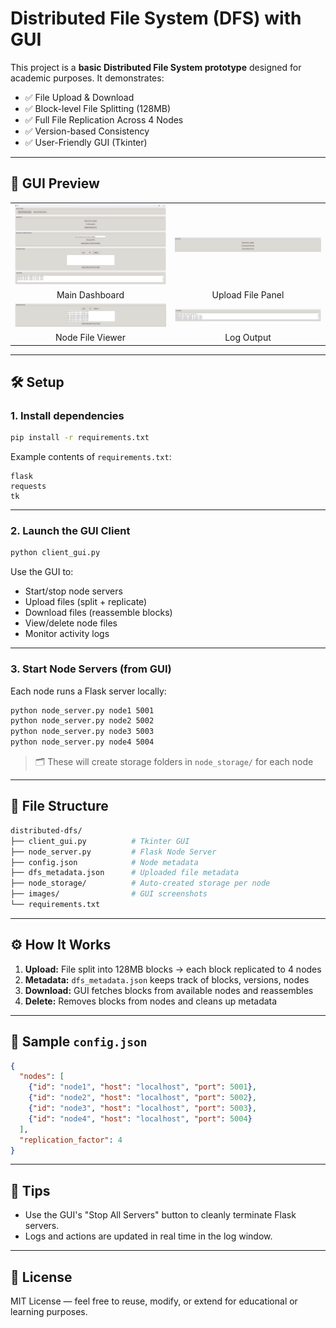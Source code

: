 # Distributed File System (DFS) with GUI

This project is a **basic Distributed File System prototype** designed for academic purposes. It demonstrates:

- ✅ File Upload & Download  
- ✅ Block-level File Splitting (128MB)  
- ✅ Full File Replication Across 4 Nodes  
- ✅ Version-based Consistency  
- ✅ User-Friendly GUI (Tkinter)  

---

## 📸 GUI Preview

<table>
  <tr>
    <td><img src="images/main.png" width="320"/></td>
    <td><img src="images/upload.png" width="320"/></td>
  </tr>
  <tr>
    <td align="center">Main Dashboard</td>
    <td align="center">Upload File Panel</td>
  </tr>
  <tr>
    <td><img src="images/nodeview.png" width="320"/></td>
    <td><img src="images/logs.png" width="320"/></td>
  </tr>
  <tr>
    <td align="center">Node File Viewer</td>
    <td align="center">Log Output</td>
  </tr>
</table>

---

## 🛠️ Setup

### 1. Install dependencies

```bash
pip install -r requirements.txt
```

Example contents of `requirements.txt`:

```
flask
requests
tk
```

---

### 2. Launch the GUI Client

```bash
python client_gui.py
```

Use the GUI to:

- Start/stop node servers  
- Upload files (split + replicate)  
- Download files (reassemble blocks)  
- View/delete node files  
- Monitor activity logs  

---

### 3. Start Node Servers (from GUI)

Each node runs a Flask server locally:

```bash
python node_server.py node1 5001
python node_server.py node2 5002
python node_server.py node3 5003
python node_server.py node4 5004
```

> 🗂 These will create storage folders in `node_storage/` for each node

---

## 📁 File Structure

```bash
distributed-dfs/
├── client_gui.py          # Tkinter GUI
├── node_server.py         # Flask Node Server
├── config.json            # Node metadata
├── dfs_metadata.json      # Uploaded file metadata
├── node_storage/          # Auto-created storage per node
├── images/                # GUI screenshots
└── requirements.txt
```

---

## ⚙️ How It Works

1. **Upload:** File split into 128MB blocks → each block replicated to 4 nodes  
2. **Metadata:** `dfs_metadata.json` keeps track of blocks, versions, nodes  
3. **Download:** GUI fetches blocks from available nodes and reassembles  
4. **Delete:** Removes blocks from nodes and cleans up metadata  

---

## 🧪 Sample `config.json`

```json
{
  "nodes": [
    {"id": "node1", "host": "localhost", "port": 5001},
    {"id": "node2", "host": "localhost", "port": 5002},
    {"id": "node3", "host": "localhost", "port": 5003},
    {"id": "node4", "host": "localhost", "port": 5004}
  ],
  "replication_factor": 4
}
```

---

## 🧹 Tips

- Use the GUI's "Stop All Servers" button to cleanly terminate Flask servers.  
- Logs and actions are updated in real time in the log window.  

---

## 📜 License

MIT License — feel free to reuse, modify, or extend for educational or learning purposes.
